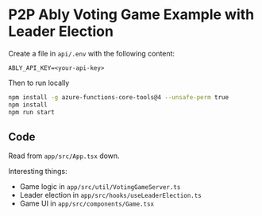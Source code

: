 # P2P Ably Voting Game Example with Leader Election

Create a file in `api/.env` with the following content:

```env
ABLY_API_KEY=<your-api-key>
```

Then to run locally

```bash
npm install -g azure-functions-core-tools@4 --unsafe-perm true
npm install
npm run start
```

## Code

Read from `app/src/App.tsx` down.

Interesting things:

- Game logic in `app/src/util/VotingGameServer.ts`
- Leader election in `app/src/hooks/useLeaderElection.ts`
- Game UI in `app/src/components/Game.tsx`
